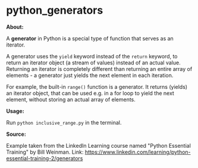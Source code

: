 # python_generators

**About:**

A **generator** in Python is a special type of function that serves as an iterator.

A generator uses the `yield` keyword instead of the `return` keyword, to return an iterator object (a stream of values) instead of an actual value. Returning an iterator is completely different than returning an entire array of elements - a generator just yields the next element in each iteration.

For example, the built-in `range()` function is a generator. It returns (yields) an iterator object, that can be used e.g. in a for loop to yield the next element, without storing an actual array of elements.

**Usage:**

Run `python inclusive_range.py` in the terminal.

**Source:**

Example taken from the LinkedIn Learning course named "Python Essential Training" by Bill Weinman. Link: https://www.linkedin.com/learning/python-essential-training-2/generators

